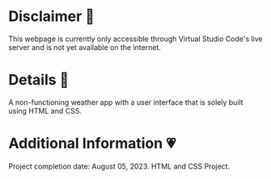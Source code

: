 # Disclaimer 🍥
This webpage is currently only accessible through Virtual Studio Code's live server and is not yet available on the internet.

# Details 🎀
A non-functioning weather app with a user interface that is solely built using HTML and CSS.
   
# Additional Information 💗
Project completion date: August 05, 2023.
HTML and CSS Project.

